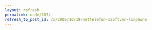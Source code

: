 ```yaml
---
layout: refresh
permalink: node/107/
refresh_to_post_id: /x/2005/10/19/nettelefon-szoftver-linphone
---
```

